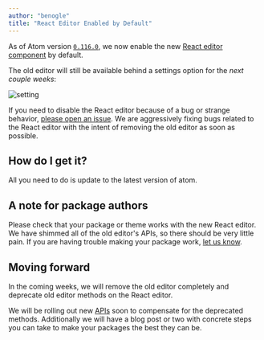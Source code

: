 ```yaml
---
author: "benogle"
title: "React Editor Enabled by Default"
---
```


As of Atom version [`0.116.0`](https://github.com/atom/atom/releases/tag/v0.116.0), we now enable the new [React editor component](/blog/2014/07/02/moving-atom-to-react) by default.

<!--more-->

The old editor will still be available behind a settings option for the _next couple weeks_:

![setting](/assets/images/blog.atom.io/img/posts/use-react-editor.png)

If you need to disable the React editor because of a bug or strange behavior, [please open an issue](https://github.com/atom/atom/issues). We are aggressively fixing bugs related to the React editor with the intent of removing the old editor as soon as possible.

## How do I get it?

All you need to do is update to the latest version of atom.

## A note for package authors

Please check that your package or theme works with the new React editor. We have shimmed all of the old editor's APIs, so there should be very little pain. If you are having trouble making your package work, [let us know](https://github.com/atom/atom/issues).

## Moving forward

In the coming weeks, we will remove the old editor completely and deprecate old editor methods on the React editor.

We will be rolling out new [APIs](https://flight-manual.atom-editor.cc/api/latest/api/classes/Decoration) soon to compensate for the deprecated methods. Additionally we will have a blog post or two with concrete steps you can take to make your packages the best they can be.
